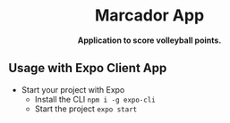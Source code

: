 <!-- Title -->
<h1 align="center">
  Marcador App
</h1>

<!-- Header -->

<p align="center">
  <b>Application to score volleyball points.</b>
  <br />
</p>

## Usage with Expo Client App

- Start your project with Expo
  - Install the CLI `npm i -g expo-cli`
  - Start the project `expo start`
